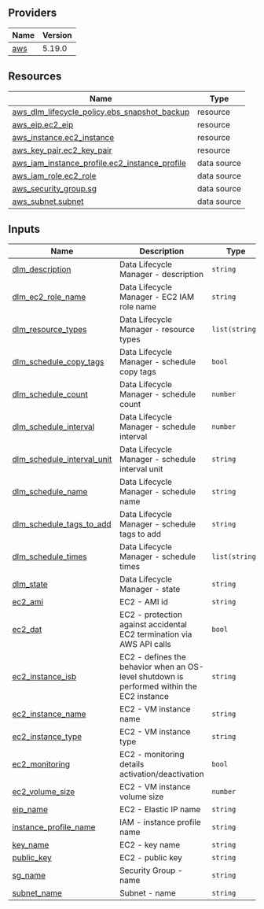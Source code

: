 <!-- BEGIN_TF_DOCS -->


## Providers

| Name | Version |
|------|---------|
| <a name="provider_aws"></a> [aws](#provider\_aws) | 5.19.0 |

## Resources

| Name | Type |
|------|------|
| [aws_dlm_lifecycle_policy.ebs_snapshot_backup](https://registry.terraform.io/providers/hashicorp/aws/latest/docs/resources/dlm_lifecycle_policy) | resource |
| [aws_eip.ec2_eip](https://registry.terraform.io/providers/hashicorp/aws/latest/docs/resources/eip) | resource |
| [aws_instance.ec2_instance](https://registry.terraform.io/providers/hashicorp/aws/latest/docs/resources/instance) | resource |
| [aws_key_pair.ec2_key_pair](https://registry.terraform.io/providers/hashicorp/aws/latest/docs/resources/key_pair) | resource |
| [aws_iam_instance_profile.ec2_instance_profile](https://registry.terraform.io/providers/hashicorp/aws/latest/docs/data-sources/iam_instance_profile) | data source |
| [aws_iam_role.ec2_role](https://registry.terraform.io/providers/hashicorp/aws/latest/docs/data-sources/iam_role) | data source |
| [aws_security_group.sg](https://registry.terraform.io/providers/hashicorp/aws/latest/docs/data-sources/security_group) | data source |
| [aws_subnet.subnet](https://registry.terraform.io/providers/hashicorp/aws/latest/docs/data-sources/subnet) | data source |

## Inputs

| Name | Description | Type | Default | Required |
|------|-------------|------|---------|:--------:|
| <a name="input_dlm_description"></a> [dlm\_description](#input\_dlm\_description) | Data Lifecycle Manager - description | `string` | n/a | yes |
| <a name="input_dlm_ec2_role_name"></a> [dlm\_ec2\_role\_name](#input\_dlm\_ec2\_role\_name) | Data Lifecycle Manager - EC2 IAM role name | `string` | n/a | yes |
| <a name="input_dlm_resource_types"></a> [dlm\_resource\_types](#input\_dlm\_resource\_types) | Data Lifecycle Manager - resource types | `list(string)` | n/a | yes |
| <a name="input_dlm_schedule_copy_tags"></a> [dlm\_schedule\_copy\_tags](#input\_dlm\_schedule\_copy\_tags) | Data Lifecycle Manager - schedule copy tags | `bool` | n/a | yes |
| <a name="input_dlm_schedule_count"></a> [dlm\_schedule\_count](#input\_dlm\_schedule\_count) | Data Lifecycle Manager - schedule count | `number` | n/a | yes |
| <a name="input_dlm_schedule_interval"></a> [dlm\_schedule\_interval](#input\_dlm\_schedule\_interval) | Data Lifecycle Manager - schedule interval | `number` | n/a | yes |
| <a name="input_dlm_schedule_interval_unit"></a> [dlm\_schedule\_interval\_unit](#input\_dlm\_schedule\_interval\_unit) | Data Lifecycle Manager - schedule interval unit | `string` | n/a | yes |
| <a name="input_dlm_schedule_name"></a> [dlm\_schedule\_name](#input\_dlm\_schedule\_name) | Data Lifecycle Manager - schedule name | `string` | n/a | yes |
| <a name="input_dlm_schedule_tags_to_add"></a> [dlm\_schedule\_tags\_to\_add](#input\_dlm\_schedule\_tags\_to\_add) | Data Lifecycle Manager - schedule tags to add | `string` | n/a | yes |
| <a name="input_dlm_schedule_times"></a> [dlm\_schedule\_times](#input\_dlm\_schedule\_times) | Data Lifecycle Manager - schedule times | `list(string)` | n/a | yes |
| <a name="input_dlm_state"></a> [dlm\_state](#input\_dlm\_state) | Data Lifecycle Manager - state | `string` | n/a | yes |
| <a name="input_ec2_ami"></a> [ec2\_ami](#input\_ec2\_ami) | EC2 - AMI id | `string` | n/a | yes |
| <a name="input_ec2_dat"></a> [ec2\_dat](#input\_ec2\_dat) | EC2 - protection against accidental EC2 termination via AWS API calls | `bool` | n/a | yes |
| <a name="input_ec2_instance_isb"></a> [ec2\_instance\_isb](#input\_ec2\_instance\_isb) | EC2 - defines the behavior when an OS-level shutdown is performed within the EC2 instance | `string` | n/a | yes |
| <a name="input_ec2_instance_name"></a> [ec2\_instance\_name](#input\_ec2\_instance\_name) | EC2 - VM instance name | `string` | n/a | yes |
| <a name="input_ec2_instance_type"></a> [ec2\_instance\_type](#input\_ec2\_instance\_type) | EC2 - VM instance type | `string` | n/a | yes |
| <a name="input_ec2_monitoring"></a> [ec2\_monitoring](#input\_ec2\_monitoring) | EC2 - monitoring details activation/deactivation | `bool` | n/a | yes |
| <a name="input_ec2_volume_size"></a> [ec2\_volume\_size](#input\_ec2\_volume\_size) | EC2 - VM instance volume size | `number` | n/a | yes |
| <a name="input_eip_name"></a> [eip\_name](#input\_eip\_name) | EC2 - Elastic IP name | `string` | n/a | yes |
| <a name="input_instance_profile_name"></a> [instance\_profile\_name](#input\_instance\_profile\_name) | IAM - instance profile name | `string` | n/a | yes |
| <a name="input_key_name"></a> [key\_name](#input\_key\_name) | EC2 - key name | `string` | n/a | yes |
| <a name="input_public_key"></a> [public\_key](#input\_public\_key) | EC2 - public key | `string` | n/a | yes |
| <a name="input_sg_name"></a> [sg\_name](#input\_sg\_name) | Security Group - name | `string` | n/a | yes |
| <a name="input_subnet_name"></a> [subnet\_name](#input\_subnet\_name) | Subnet - name | `string` | n/a | yes |
<!-- END_TF_DOCS -->
